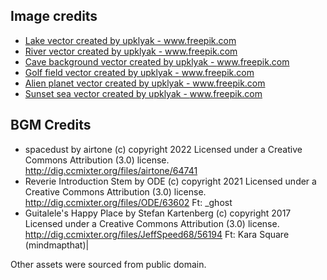 ## Image credits

- <a href="https://www.freepik.com/vectors/lake">Lake vector created by upklyak - www.freepik.com</a>
- <a href="https://www.freepik.com/vectors/river">River vector created by upklyak - www.freepik.com</a>
- <a href="https://www.freepik.com/vectors/cave-background">Cave background vector created by upklyak - www.freepik.com</a>
- <a href="https://www.freepik.com/vectors/golf-field">Golf field vector created by upklyak - www.freepik.com</a>
- <a href="https://www.freepik.com/vectors/alien-planet">Alien planet vector created by upklyak - www.freepik.com</a>
- <a href="https://www.freepik.com/vectors/sunset-sea">Sunset sea vector created by upklyak - www.freepik.com</a>


## BGM Credits

- spacedust by airtone (c) copyright 2022 Licensed under a Creative Commons Attribution (3.0) license. http://dig.ccmixter.org/files/airtone/64741
- Reverie Introduction Stem by ODE (c) copyright 2021 Licensed under a Creative Commons Attribution (3.0) license. http://dig.ccmixter.org/files/ODE/63602 Ft: _ghost
- Guitalele's Happy Place by Stefan Kartenberg (c) copyright 2017 Licensed under a Creative Commons Attribution (3.0) license. http://dig.ccmixter.org/files/JeffSpeed68/56194 Ft: Kara Square (mindmapthat)|


Other assets were sourced from public domain. 



